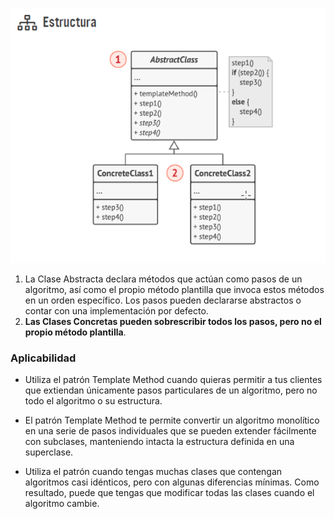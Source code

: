 ![img.png](img.png)

1. La Clase Abstracta declara métodos que actúan como pasos
de un algoritmo, así como el propio método plantilla que invoca
estos métodos en un orden específico. Los pasos pueden
declararse abstractos o contar con una implementación por
defecto.
2. **Las Clases Concretas pueden sobrescribir todos los pasos, pero
no el propio método plantilla**.

### Aplicabilidad 

* Utiliza el patrón Template Method cuando quieras permitir a
tus clientes que extiendan únicamente pasos particulares de
un algoritmo, pero no todo el algoritmo o su estructura.    
    
* El patrón Template Method te permite convertir un algoritmo  monolítico en una serie de pasos individuales que se pueden
extender fácilmente con subclases, manteniendo intacta la estructura  definida en una superclase.

* Utiliza el patrón cuando tengas muchas clases que contengan
algoritmos casi idénticos, pero con algunas diferencias mínimas. Como resultado, puede que tengas que modificar todas
las clases cuando el algoritmo cambie.